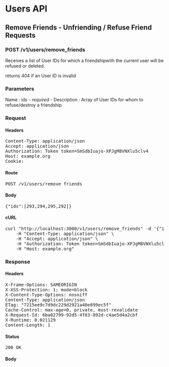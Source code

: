 # Users API

## Remove Friends - Unfriending / Refuse Friend Requests

### POST /v1/users/remove_friends

Receives a list of User IDs for which a friendshipwith the current user will be refused or deleted.

returns 404 if an User ID is invalid

### Parameters

Name : ids *- required -*
Description : Array of User IDs for whom to refuse/destroy a friendship

### Request

#### Headers

<pre>Content-Type: application/json
Accept: application/json
Authorization: Token token=SmSdbIuajo-XPJgM8VNXlu5clv4
Host: example.org
Cookie: </pre>

#### Route

<pre>POST /v1/users/remove_friends</pre>

#### Body

<pre>{"ids":[293,294,295,292]}</pre>

#### cURL

<pre class="request">curl &quot;http://localhost:3000/v1/users/remove_friends&quot; -d &#39;{&quot;ids&quot;:[293,294,295,292]}&#39; -X POST \
	-H &quot;Content-Type: application/json&quot; \
	-H &quot;Accept: application/json&quot; \
	-H &quot;Authorization: Token token=SmSdbIuajo-XPJgM8VNXlu5clv4&quot; \
	-H &quot;Host: example.org&quot;</pre>

### Response

#### Headers

<pre>X-Frame-Options: SAMEORIGIN
X-XSS-Protection: 1; mode=block
X-Content-Type-Options: nosniff
Content-Type: application/json
ETag: &quot;7215ee9c7d9dc229d2921a40e899ec5f&quot;
Cache-Control: max-age=0, private, must-revalidate
X-Request-Id: 6ba02799-92d5-4f83-892d-c4ae5d4a2cbf
X-Runtime: 0.021129
Content-Length: 1</pre>

#### Status

<pre>200 OK</pre>

#### Body

<pre></pre>
